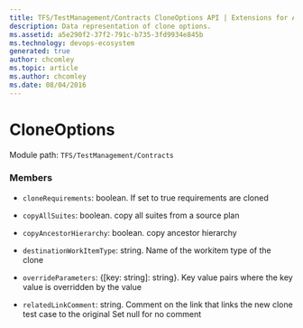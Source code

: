 ```yaml
---
title: TFS/TestManagement/Contracts CloneOptions API | Extensions for Azure DevOps Services
description: Data representation of clone options.
ms.assetid: a5e290f2-37f2-791c-b735-3fd9934e845b
ms.technology: devops-ecosystem
generated: true
author: chcomley
ms.topic: article
ms.author: chcomley
ms.date: 08/04/2016
---
```


# CloneOptions

Module path: `TFS/TestManagement/Contracts`

### Members

* `cloneRequirements`: boolean. If set to true requirements are cloned

* `copyAllSuites`: boolean. copy all suites from a source plan

* `copyAncestorHierarchy`: boolean. copy ancestor hierarchy

* `destinationWorkItemType`: string. Name of the workitem type of the clone

* `overrideParameters`: {[key: string]: string}. Key value pairs where the key value is overridden by the value

* `relatedLinkComment`: string. Comment on the link that links the new clone test case to the original Set null for no comment

